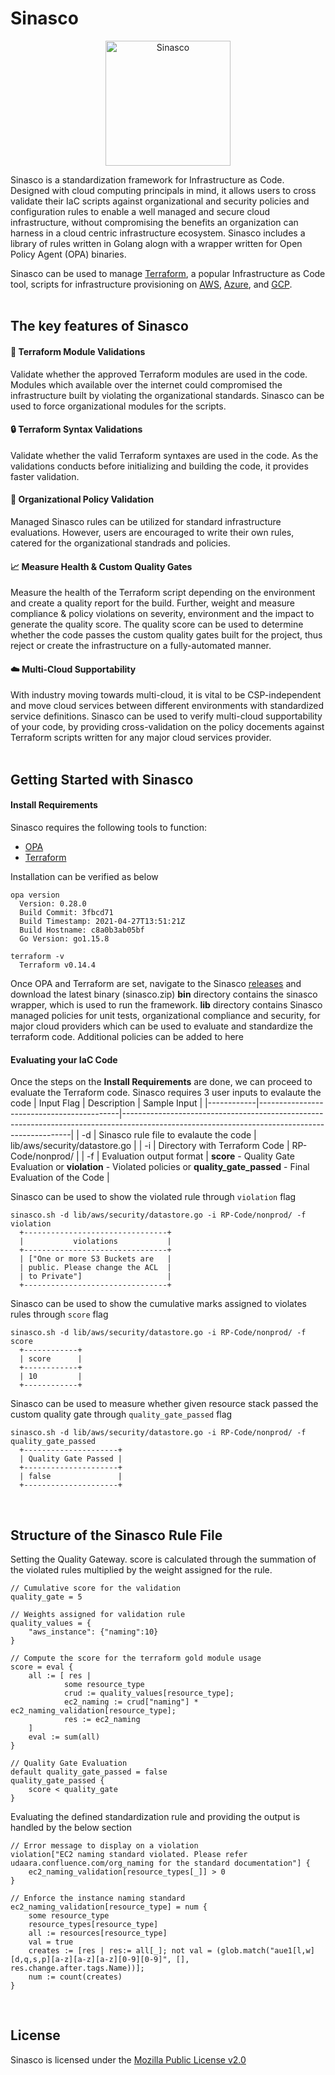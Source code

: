 Sinasco
=======

<p align="center">
<img alt="Sinasco" src="https://github.com/Udaara/sinasco/blob/main/assets/images/sinasco.png" width="200px">
</p>

Sinasco is a standardization framework for Infrastructure as Code. Designed with cloud computing principals in mind, it allows users to cross validate their IaC scripts against organizational and security policies and configuration rules to enable a well managed and secure cloud infrastructure, without compromising the benefits an organization can harness in a cloud centric infrastructure ecosystem. Sinasco includes a library of rules written in Golang alogn with a wrapper written for Open Policy Agent (OPA) binaries.


Sinasco can be used to manage [Terraform][1], a popular Infrastructure as Code tool, scripts for infrastructure provisioning on [AWS][2], [Azure][3], and [GCP][4].
<br>
<br>


The key features of Sinasco
---------------------------------------
#### :link: Terraform Module Validations
Validate whether the approved Terraform modules are used in the code. Modules which available over the internet could compromised the infrastructure built by violating the organizational standards.
Sinasco can be used to force organizational modules for the scripts.
<br>

#### :lock: Terraform Syntax Validations
Validate whether the valid Terraform syntaxes are used in the code. As the validations conducts before initializing and building the code, it provides faster validation.
<br>

#### :page_facing_up: Organizational Policy Validation
Managed Sinasco rules can be utilized for standard infrastructure evaluations. However, users are encouraged to write their own rules, catered for the organizational standrads and policies.
<br>

#### :chart_with_upwards_trend: Measure Health & Custom Quality Gates
Measure the health of the Terraform script depending on the environment and create a quality report for the build. Further, weight and measure compliance & policy violations on severity, environment and the impact to generate the quality score. The quality score can be used to determine whether the code passes the custom quality gates built for the project, thus reject or create the infrastructure on a fully-automated manner.
<br>

#### :cloud: Multi-Cloud Supportability
With industry moving towards multi-cloud, it is vital to be CSP-independent and move cloud services between different environments with standardized service definitions.
Sinasco can be used to verify multi-cloud supportability of your code, by providing cross-validation on the policy docements against Terraform scripts written for any major cloud services provider.
<br>
<br>

Getting Started with Sinasco
-----------------------------
#### Install Requirements

Sinasco requires the following tools to function:
- [OPA][6]
- [Terraform][7]

Installation can be verified as below
    
    opa version
      Version: 0.28.0
      Build Commit: 3fbcd71
      Build Timestamp: 2021-04-27T13:51:21Z
      Build Hostname: c8a0b3ab05bf
      Go Version: go1.15.8

    terraform -v
      Terraform v0.14.4

Once OPA and Terraform are set, navigate to the Sinasco [releases][8] and download the latest binary (sinasco.zip)
<b>bin</b> directory contains the sinasco wrapper, which is used to run the framework. <b>lib</b> directory contains Sinasco managed policies for unit tests, organizational compliance and security, for major cloud providers which can be used to evaluate and standardize the terraform code. Additional policies can be added to here

#### Evaluating your IaC Code

Once the steps on the <b>Install Requirements</b> are done, we can proceed to evaluate the Terraform code. Sinasco requires 3 user inputs to evalaute the code
| Input Flag | Description                               | Sample Input                                                                                                                                  |
|------------|-------------------------------------------|-----------------------------------------------------------------------------------------------------------------------------------------------|
| -d         | Sinasco rule file to evalaute the code    | lib/aws/security/datastore.go                                                                                                                 | 
| -i         | Directory with Terraform Code             | RP-Code/nonprod/                                                                                                                              | 
| -f         | Evaluation output format                  | <b>score</b> - Quality Gate Evaluation or <b>violation</b> - Violated policies or <b>quality_gate_passed</b> - Final Evaluation of the Code   | 
<br>

Sinasco can be used to show the violated rule through `violation` flag

    sinasco.sh -d lib/aws/security/datastore.go -i RP-Code/nonprod/ -f violation
      +--------------------------------+
      |           violations           |
      +--------------------------------+
      | ["One or more S3 Buckets are   |
      | public. Please change the ACL  |
      | to Private"]                   |
      +--------------------------------+

Sinasco can be used to show the cumulative marks assigned to violates rules through `score` flag

    sinasco.sh -d lib/aws/security/datastore.go -i RP-Code/nonprod/ -f score
      +------------+
      | score      |
      +------------+
      | 10         |
      +------------+

Sinasco can be used to measure whether given resource stack passed the custom quality  gate through `quality_gate_passed` flag

    sinasco.sh -d lib/aws/security/datastore.go -i RP-Code/nonprod/ -f quality_gate_passed
      +---------------------+
      | Quality Gate Passed |
      +---------------------+
      | false               |
      +---------------------+

<br>

Structure of the Sinasco Rule File
-----------------------------------

Setting the Quality Gateway. score is calculated through the summation of the violated rules multiplied by the weight assigned for the rule.

```
// Cumulative score for the validation
quality_gate = 5

// Weights assigned for validation rule
quality_values = {
    "aws_instance": {"naming":10}
}

// Compute the score for the terraform gold module usage
score = eval {
    all := [ res |
            some resource_type
            crud := quality_values[resource_type];
            ec2_naming := crud["naming"] * ec2_naming_validation[resource_type];
            res := ec2_naming
    ]
    eval := sum(all)
}

// Quality Gate Evaluation
default quality_gate_passed = false
quality_gate_passed {
    score < quality_gate
}
```

Evaluating the defined standardization rule and providing the output is handled by the below section
```
// Error message to display on a violation
violation["EC2 naming standard violated. Please refer udaara.confluence.com/org_naming for the standard documentation"] {
    ec2_naming_validation[resource_types[_]] > 0
}

// Enforce the instance naming standard
ec2_naming_validation[resource_type] = num {
    some resource_type
    resource_types[resource_type]
    all := resources[resource_type]
    val = true
    creates := [res | res:= all[_]; not val = (glob.match("aue1[l,w][d,q,s,p][a-z][a-z][a-z][0-9][0-9]", [], res.change.after.tags.Name))];
    num := count(creates)
}
```
<br>

License
-------------

Sinasco is licensed under the [Mozilla Public License v2.0][5]

  [1]: https://www.terraform.io/
  [2]: https://aws.amazon.com/
  [3]: https://azure.microsoft.com/en-us/
  [4]: https://cloud.google.com/
  [5]: https://github.com/Udaara/sinasco/blob/main/LICENSE
  [6]: https://www.openpolicyagent.org/docs/latest/#1-download-opa
  [7]: https://www.terraform.io/downloads.html
  [8]: https://github.com/Udaara/sinasco/releases
